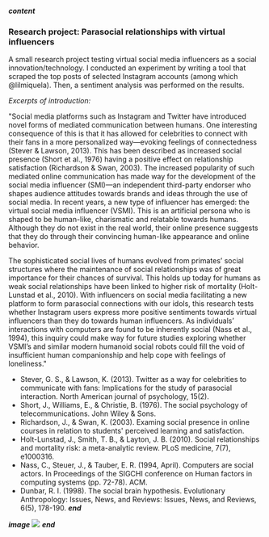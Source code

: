 ___content___
### Research project: Parasocial relationships with virtual influencers
A small research project testing virtual social media influencers as a social innovation/technology. I conducted an experiment by writing a tool that scraped the top posts of selected Instagram accounts (among which @lilmiquela). Then, a sentiment analysis was performed on the results.

*Excerpts of introduction:*

"Social media platforms such as Instagram and Twitter have introduced novel forms of mediated communication between humans. One interesting consequence of this is that it has allowed for celebrities to connect with their fans in a more personalized way—evoking feelings of connectedness (Stever & Lawson, 2013). This has been described as increased social presence (Short et al., 1976) having a positive effect on relationship satisfaction (Richardson & Swan, 2003). The increased popularity of such mediated online communication has made way for the development of the social media influencer (SMI)—an independent third-party endorser who shapes audience attitudes towards brands and ideas through the use of social media. In recent years, a new type of influencer has emerged: the virtual social media influencer (VSMI). This is an artificial persona who is shaped to be human-like, charismatic and relatable towards humans. Although they do not exist in the real world, their online presence suggests that they do through their convincing human-like appearance and online behavior.

The sophisticated social lives of humans evolved from primates’ social structures where the maintenance of social relationships was of great importance for their chances of survival. This holds up today for humans as weak social relationships have been linked to higher risk of mortality (Holt-Lunstad et al., 2010). With influencers on social media facilitating a new platform to form parasocial connections with our idols, this research tests whether Instagram users express more positive sentiments towards virtual influencers than they do towards human influencers. As individuals’ interactions with computers are found to be inherently social (Nass et al., 1994), this inquiry could make way for future studies exploring whether VSMI’s and similar modern humanoid social robots could fill the void of insufficient human companionship and help cope with feelings of loneliness."

- Stever, G. S., & Lawson, K. (2013). Twitter as a way for celebrities to communicate with fans: Implications for the study of parasocial interaction. North American journal of psychology, 15(2).
- Short, J., Williams, E., & Christie, B. (1976). The social psychology of telecommunications. John Wiley & Sons.
- Richardson, J., & Swan, K. (2003). Examing social presence in online courses in relation to students' perceived learning and satisfaction.
- Holt-Lunstad, J., Smith, T. B., & Layton, J. B. (2010). Social relationships and mortality risk: a meta-analytic review. PLoS medicine, 7(7), e1000316.
- Nass, C., Steuer, J., & Tauber, E. R. (1994, April). Computers are social actors. In Proceedings of the SIGCHI conference on Human factors in computing systems (pp. 72-78). ACM.
- Dunbar, R. I. (1998). The social brain hypothesis. Evolutionary Anthropology: Issues, News, and Reviews: Issues, News, and Reviews, 6(5), 178-190.
___end___

___image___
![](../images/vsmi-proj_post.jpg)
___end___
